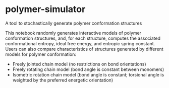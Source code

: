 # polymer-simulator
A tool to stochastically generate polymer conformation structures

This notebook randomly generates interactive models of polymer conformation structures, and, for each structure, computes the associated conformational entropy, ideal free energy, and entropic spring constant. Users can also compare characteristics of structures generated by different models for polymer conformation:
* Freely jointed chain model (no restrictions on bond orientations)
* Freely rotating chain model (bond angle is constant between monomers)
* Isometric rotation chain model (bond angle is constant; torsional angle is weighted by the preferred energetic orientation)
